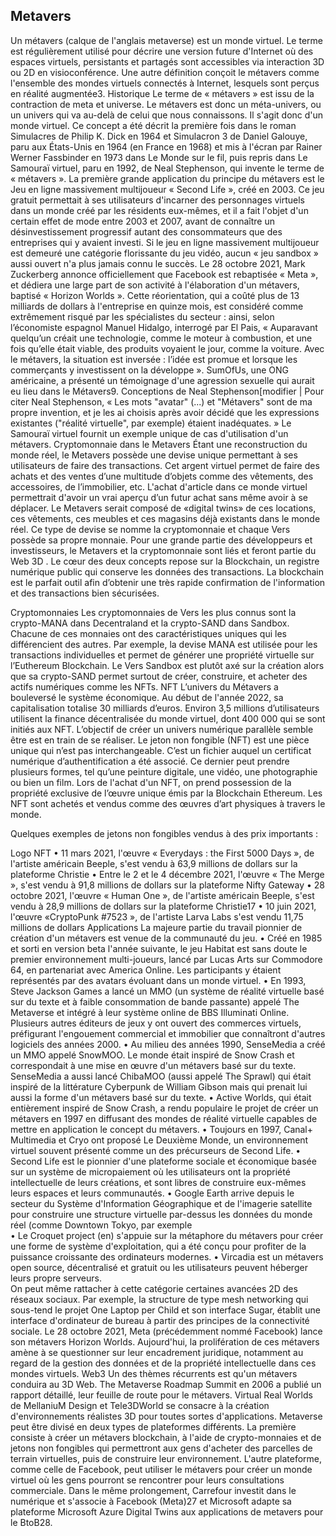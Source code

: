 ## Metavers

Un métavers (calque de l'anglais metaverse) est un monde virtuel. Le terme est régulièrement utilisé pour décrire une version future d'Internet où des espaces virtuels, persistants et partagés sont accessibles via interaction 3D ou 2D en visioconférence.
Une autre définition conçoit le métavers comme l'ensemble des mondes virtuels connectés à Internet, lesquels sont perçus en réalité augmentée3.
Historique
Le terme de « métavers » est issu de la contraction de meta et universe. Le métavers est donc un méta-univers, ou un univers qui va au-delà de celui que nous connaissons. Il s'agit donc d'un monde virtuel.
Ce concept a été décrit la première fois dans le roman Simulacres de Philip K. Dick en 1964 et Simulacron 3 de Daniel Galouye, paru aux États-Unis en 1964 (en France en 1968) et mis à l'écran par Rainer Werner Fassbinder en 1973 dans Le Monde sur le fil, puis repris dans Le Samouraï virtuel, paru en 1992, de Neal Stephenson, qui invente le terme de « métavers ».
La première grande application du principe du métavers est le Jeu en ligne massivement multijoueur « Second Life », créé en 2003. Ce jeu gratuit permettait à ses utilisateurs d'incarner des personnages virtuels dans un monde créé par les résidents eux-mêmes, et il a fait l'objet d'un certain effet de mode entre 2003 et 2007, avant de connaître un désinvestissement progressif autant des consommateurs que des entreprises qui y avaient investi.
Si le jeu en ligne massivement multijoueur est demeuré une catégorie florissante du jeu vidéo, aucun « jeu sandbox » aussi ouvert n'a plus jamais connu le succès.
Le 28 octobre 2021, Mark Zuckerberg annonce officiellement que Facebook est rebaptisée « Meta », et dédiera une large part de son activité à l'élaboration d'un métavers, baptisé « Horizon Worlds ». Cette réorientation, qui a coûté plus de 13 milliards de dollars à l'entreprise en quinze mois, est considéré comme extrêmement risqué par les spécialistes du secteur : ainsi, selon l’économiste espagnol Manuel Hidalgo, interrogé par El Pais, « Auparavant quelqu’un créait une technologie, comme le moteur à combustion, et une fois qu’elle était viable, des produits voyaient le jour, comme la voiture. Avec le métavers, la situation est inversée : l’idée est promue et lorsque les commerçants y investissent on la développe ».
SumOfUs, une ONG américaine, a présenté un témoignage d'une agression sexuelle qui aurait eu lieu dans le Métavers9.
Conceptions de Neal Stephenson[modifier |
Pour citer Neal Stephenson, « Les mots "avatar" (...) et "Métavers" sont de ma propre invention, et je les ai choisis après avoir décidé que les expressions existantes ("réalité virtuelle", par exemple) étaient inadéquates. » Le Samouraï virtuel fournit un exemple unique de cas d'utilisation d'un métavers.
Cryptomonnaie dans le Metavers 
Étant une reconstruction du monde réel, le Metavers possède une devise unique permettant à ses utilisateurs de faire des transactions. Cet argent virtuel permet de faire des achats et des ventes d’une multitude d’objets comme des vêtements, des accessoires, de l’immobilier, etc. L'achat d'article dans ce monde virtuel permettrait d'avoir un vrai aperçu d’un futur achat sans même avoir à se déplacer. Le Metavers serait composé de «digital twins» de ces locations, ces vêtements, ces meubles et ces magasins déjà existants dans le monde réel. Ce type de devise se nomme la cryptomonnaie et chaque Vers possède sa propre monnaie. Pour une grande partie des développeurs et investisseurs, le Metavers et la cryptomonnaie sont liés et feront partie du Web 3D . Le cœur des deux concepts repose sur la Blockchain, un registre numérique public qui conserve les données des transactions. La blockchain est le parfait outil afin d’obtenir une très rapide confirmation de l'information et des transactions bien sécurisées. 
 
Cryptomonnaies
Les cryptomonnaies de Vers les plus connus sont la crypto-MANA dans Decentraland et la crypto-SAND dans Sandbox. Chacune de ces monnaies ont des caractéristiques uniques qui les différencient des autres. Par exemple, la devise MANA est utilisée pour les transactions individuelles et permet de générer une propriété virtuelle sur l’Euthereum Blockchain. Le Vers Sandbox est plutôt axé sur la création alors que sa crypto-SAND permet surtout de créer, construire, et acheter des actifs numériques comme les NFTs. 
NFT 
L’univers du Métavers a bouleversé le système économique. Au début de l'année 2022, sa capitalisation totalise 30 milliards d’euros. Environ 3,5 millions d’utilisateurs utilisent la finance décentralisée du monde virtuel, dont 400 000 qui se sont initiés aux NFT. L’objectif de créer un univers numérique parallèle semble être est en train de se réaliser. Le jeton non fongible (NFT) est une pièce unique qui n’est pas interchangeable. C’est un fichier auquel un certificat numérique d’authentification a été associé. Ce dernier peut prendre plusieurs formes, tel qu’une peinture digitale, une vidéo, une photographie ou bien un film. Lors de l'achat d'un NFT, on prend possession de la propriété exclusive de l’œuvre unique émis par la Blockchain Ethereum. Les NFT sont achetés et vendus comme des œuvres d’art physiques à travers le monde.

Quelques exemples de jetons non fongibles vendus à des prix importants :
 
Logo NFT
•	11 mars 2021, l'œuvre « Everydays : the First 5000 Days », de l'artiste américain Beeple, s'est vendu à 63,9 millions de dollars sur la plateforme Christie
•	Entre le 2 et le 4 décembre 2021, l'œuvre « The Merge », s'est vendu à 91,8 millions de dollars sur la plateforme Nifty Gateway
•	28 octobre 2021, l'œuvre « Human One », de l'artiste américain Beeple, s'est vendu à 28,9 millions de dollars sur la plateforme Christie17
•	10 juin 2021, l'œuvre «CryptoPunk #7523 », de l'artiste Larva Labs s'est vendu 11,75 millions de dollars
Applications 
La majeure partie du travail pionnier de création d'un métavers est venue de la communauté du jeu.
•	Créé en 1985 et sorti en version beta l'année suivante, le jeu Habitat est sans doute le premier environnement multi-joueurs, lancé par Lucas Arts sur Commodore 64, en partenariat avec America Online. Les participants y étaient représentés par des avatars évoluant dans un monde virtuel.
•	En 1993, Steve Jackson Games a lancé un MMO (un système de réalité virtuelle basé sur du texte et à faible consommation de bande passante) appelé The Metaverse et intégré à leur système online de BBS Illuminati Online. Plusieurs autres éditeurs de jeux y ont ouvert des commerces virtuels, préfigurant l'engouement commercial et immobilier que connaîtront d'autres logiciels des années 2000.
•	Au milieu des années 1990, SenseMedia a créé un MMO appelé SnowMOO. Le monde était inspiré de Snow Crash et correspondait à une mise en œuvre d'un métavers basé sur du texte. SenseMedia a aussi lancé ChibaMOO (aussi appelé The Sprawl) qui était inspiré de la littérature Cyberpunk de William Gibson mais qui prenait lui aussi la forme d'un métavers basé sur du texte.
•	Active Worlds, qui était entièrement inspiré de Snow Crash, a rendu populaire le projet de créer un métavers en 1997 en diffusant des mondes de réalité virtuelle capables de mettre en application le concept du métavers.
•	Toujours en 1997, Canal+ Multimedia et Cryo ont proposé Le Deuxième Monde, un environnement virtuel souvent présenté comme un des précurseurs de Second Life.
•	Second Life est le pionnier d'une plateforme sociale et économique basée sur un système de micropaiement où les utilisateurs ont la propriété intellectuelle de leurs créations, et sont libres de construire eux-mêmes leurs espaces et leurs communautés.
•	Google Earth arrive depuis le secteur du Système d'Information Géographique et de l'imagerie satellite pour construire une structure virtuelle par-dessus les données du monde réel (comme Downtown Tokyo, par exemple  
•	Le Croquet project (en) s'appuie sur la métaphore du métavers pour créer une forme de système d'exploitation, qui a été conçu pour profiter de la puissance croissante des ordinateurs modernes.
•	Vircadia est un métavers open source, décentralisé et gratuit ou les utilisateurs peuvent héberger leurs propre serveurs.  
On peut même rattacher à cette catégorie certaines avancées 2D des réseaux sociaux. Par exemple, la structure de type mesh networking qui sous-tend le projet One Laptop per Child et son interface Sugar, établit une interface d'ordinateur de bureau à partir des principes de la connectivité sociale.
Le 28 octobre 2021, Meta (précédemment nommé Facebook) lance son métavers Horizon Worlds.
Aujourd'hui, la prolifération de ces métavers amène à se questionner sur leur encadrement juridique, notamment au regard de la gestion des données et de la propriété intellectuelle dans ces mondes virtuels.
Web3 
Un des thèmes récurrents est qu'un métavers conduira au 3D Web. The Metaverse Roadmap Summit en 2006 a publié un rapport détaillé, leur feuille de route pour le métavers.
Virtual Real Worlds de MellaniuM Design et Tele3DWorld se consacre à la création d'environnements réalistes 3D pour toutes sortes d'applications. Metaverse peut être divisé en deux types de plateformes différents. La première consiste à créer un métavers blockchain, à l'aide de crypto-monnaies et de jetons non fongibles qui permettront aux gens d'acheter des parcelles de terrain virtuelles, puis de construire leur environnement. L'autre plateforme, comme celle de Facebook, peut utiliser le métavers pour créer un monde virtuel où les gens pourront se rencontrer pour leurs consultations commerciale. Dans le même prolongement, Carrefour investit dans le numérique et s'associe à Facebook (Meta)27 et Microsoft adapte sa plateforme Microsoft Azure Digital Twins aux applications de metavers pour le BtoB28.


